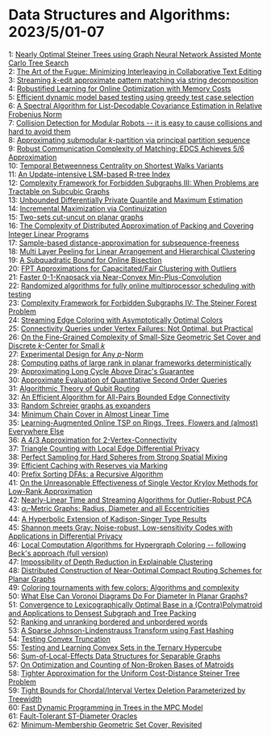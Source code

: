 # Data Structures and Algorithms: 2023/5/01-07  
1: [Nearly Optimal Steiner Trees using Graph Neural Network Assisted Monte  Carlo Tree Search](https://doi.org/10.48550/arXiv.2305.00535)  
2: [The Art of the Fugue: Minimizing Interleaving in Collaborative Text  Editing](https://doi.org/10.48550/arXiv.2305.00583)  
3: [Streaming $k$-edit approximate pattern matching via string decomposition](https://doi.org/10.48550/arXiv.2305.00615)  
4: [Robustified Learning for Online Optimization with Memory Costs](https://doi.org/10.48550/arXiv.2305.00677)  
5: [Efficient dynamic model based testing using greedy test case selection](https://doi.org/10.48550/arXiv.2305.00705)  
6: [A Spectral Algorithm for List-Decodable Covariance Estimation in  Relative Frobenius Norm](https://doi.org/10.48550/arXiv.2305.00966)  
7: [Collision Detection for Modular Robots -- it is easy to cause collisions  and hard to avoid them](https://doi.org/10.48550/arXiv.2305.01015)  
8: [Approximating submodular $k$-partition via principal partition sequence](https://doi.org/10.48550/arXiv.2305.01069)  
9: [Robust Communication Complexity of Matching: EDCS Achieves 5/6  Approximation](https://doi.org/10.48550/arXiv.2305.01070)  
10: [Temporal Betweenness Centrality on Shortest Walks Variants](https://doi.org/10.48550/arXiv.2305.01080)  
11: [An Update-intensive LSM-based R-tree Index](https://doi.org/10.48550/arXiv.2305.01087)  
12: [Complexity Framework for Forbidden Subgraphs III: When Problems are  Tractable on Subcubic Graphs](https://doi.org/10.48550/arXiv.2305.01104)  
13: [Unbounded Differentially Private Quantile and Maximum Estimation](https://doi.org/10.48550/arXiv.2305.01177)  
14: [Incremental Maximization via Continuization](https://doi.org/10.48550/arXiv.2305.01310)  
15: [Two-sets cut-uncut on planar graphs](https://doi.org/10.48550/arXiv.2305.01314)  
16: [The Complexity of Distributed Approximation of Packing and Covering  Integer Linear Programs](https://doi.org/10.48550/arXiv.2305.01324)  
17: [Sample-based distance-approximation for subsequence-freeness](https://doi.org/10.48550/arXiv.2305.01358)  
18: [Multi Layer Peeling for Linear Arrangement and Hierarchical Clustering](https://doi.org/10.48550/arXiv.2305.01367)  
19: [A Subquadratic Bound for Online Bisection](https://doi.org/10.48550/arXiv.2305.01420)  
20: [FPT Approximations for Capacitated/Fair Clustering with Outliers](https://doi.org/10.48550/arXiv.2305.01471)  
21: [Faster 0-1-Knapsack via Near-Convex Min-Plus-Convolution](https://doi.org/10.48550/arXiv.2305.01593)  
22: [Randomized algorithms for fully online multiprocessor scheduling with  testing](https://doi.org/10.48550/arXiv.2305.01605)  
23: [Complexity Framework for Forbidden Subgraphs IV: The Steiner Forest  Problem](https://doi.org/10.48550/arXiv.2305.01613)  
24: [Streaming Edge Coloring with Asymptotically Optimal Colors](https://doi.org/10.48550/arXiv.2305.01714)  
25: [Connectivity Queries under Vertex Failures: Not Optimal, but Practical](https://doi.org/10.48550/arXiv.2305.01756)  
26: [On the Fine-Grained Complexity of Small-Size Geometric Set Cover and  Discrete $k$-Center for Small $k$](https://doi.org/10.48550/arXiv.2305.01892)  
27: [Experimental Design for Any $p$-Norm](https://doi.org/10.48550/arXiv.2305.01942)  
28: [Computing paths of large rank in planar frameworks deterministically](https://doi.org/10.48550/arXiv.2305.01993)  
29: [Approximating Long Cycle Above Dirac's Guarantee](https://doi.org/10.48550/arXiv.2305.02011)  
30: [Approximate Evaluation of Quantitative Second Order Queries](https://doi.org/10.48550/arXiv.2305.02056)  
31: [Algorithmic Theory of Qubit Routing](https://doi.org/10.48550/arXiv.2305.02059)  
32: [An Efficient Algorithm for All-Pairs Bounded Edge Connectivity](https://doi.org/10.48550/arXiv.2305.02132)  
33: [Random Schreier graphs as expanders](https://doi.org/10.48550/arXiv.2305.02154)  
34: [Minimum Chain Cover in Almost Linear Time](https://doi.org/10.48550/arXiv.2305.02166)  
35: [Learning-Augmented Online TSP on Rings, Trees, Flowers and (almost)  Everywhere Else](https://doi.org/10.48550/arXiv.2305.02169)  
36: [A $4/3$ Approximation for $2$-Vertex-Connectivity](https://doi.org/10.48550/arXiv.2305.02240)  
37: [Triangle Counting with Local Edge Differential Privacy](https://doi.org/10.48550/arXiv.2305.02263)  
38: [Perfect Sampling for Hard Spheres from Strong Spatial Mixing](https://doi.org/10.48550/arXiv.2305.02450)  
39: [Efficient Caching with Reserves via Marking](https://doi.org/10.48550/arXiv.2305.02508)  
40: [Prefix Sorting DFAs: a Recursive Algorithm](https://doi.org/10.48550/arXiv.2305.02526)  
41: [On the Unreasonable Effectiveness of Single Vector Krylov Methods for  Low-Rank Approximation](https://doi.org/10.48550/arXiv.2305.02535)  
42: [Nearly-Linear Time and Streaming Algorithms for Outlier-Robust PCA](https://doi.org/10.48550/arXiv.2305.02544)  
43: [$\alpha_i$-Metric Graphs: Radius, Diameter and all Eccentricities](https://doi.org/10.48550/arXiv.2305.02545)  
44: [A Hyperbolic Extension of Kadison-Singer Type Results](https://doi.org/10.48550/arXiv.2305.02566)  
45: [Shannon meets Gray: Noise-robust, Low-sensitivity Codes with  Applications in Differential Privacy](https://doi.org/10.48550/arXiv.2305.02816)  
46: [Local Computation Algorithms for Hypergraph Coloring -- following Beck's  approach (full version)](https://doi.org/10.48550/arXiv.2305.02831)  
47: [Impossibility of Depth Reduction in Explainable Clustering](https://doi.org/10.48550/arXiv.2305.02850)  
48: [Distributed Construction of Near-Optimal Compact Routing Schemes for  Planar Graphs](https://doi.org/10.48550/arXiv.2305.02854)  
49: [Coloring tournaments with few colors: Algorithms and complexity](https://doi.org/10.48550/arXiv.2305.02922)  
50: [What Else Can Voronoi Diagrams Do For Diameter In Planar Graphs?](https://doi.org/10.48550/arXiv.2305.02946)  
51: [Convergence to Lexicographically Optimal Base in a (Contra)Polymatroid  and Applications to Densest Subgraph and Tree Packing](https://doi.org/10.48550/arXiv.2305.02987)  
52: [Ranking and unranking bordered and unbordered words](https://doi.org/10.48550/arXiv.2305.03000)  
53: [A Sparse Johnson-Lindenstrauss Transform using Fast Hashing](https://doi.org/10.48550/arXiv.2305.03110)  
54: [Testing Convex Truncation](https://doi.org/10.48550/arXiv.2305.03146)  
55: [Testing and Learning Convex Sets in the Ternary Hypercube](https://doi.org/10.48550/arXiv.2305.03194)  
56: [Sum-of-Local-Effects Data Structures for Separable Graphs](https://doi.org/10.48550/arXiv.2305.03240)  
57: [On Optimization and Counting of Non-Broken Bases of Matroids](https://doi.org/10.48550/arXiv.2305.03307)  
58: [Tighter Approximation for the Uniform Cost-Distance Steiner Tree Problem](https://doi.org/10.48550/arXiv.2305.03381)  
59: [Tight Bounds for Chordal/Interval Vertex Deletion Parameterized by  Treewidth](https://doi.org/10.48550/arXiv.2305.03440)  
60: [Fast Dynamic Programming in Trees in the MPC Model](https://doi.org/10.48550/arXiv.2305.03693)  
61: [Fault-Tolerant ST-Diameter Oracles](https://doi.org/10.48550/arXiv.2305.03697)  
62: [Minimum-Membership Geometric Set Cover, Revisited](https://doi.org/10.48550/arXiv.2305.03985)  